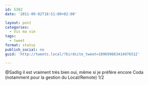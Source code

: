 ```yaml
---
id: 5382
date: '2011-09-02T18:51:00+02:00'

layout: post
categories:
  - Vis ma vie
tags:
  - tweet
format: status
publish_social: no
guid: 'http://tweets.local/?birdsite_tweet=109699863414976512'

---
```


@Sadlig il est vraiment très bien oui, même si je préfère encore Coda (notamment pour la gestion du Local/Remote) 1/2